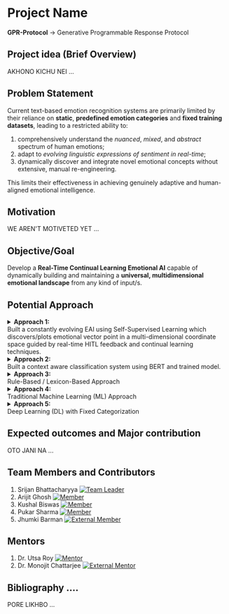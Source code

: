# Project Name

**GPR-Protocol** -> Generative Programmable Response Protocol

## Project idea (Brief Overview)

AKHONO KICHU NEI ...

## Problem Statement

Current text-based emotion recognition systems are primarily limited by their reliance on **static**, **predefined emotion categories** and **fixed training datasets**, leading to a restricted ability to:

1. comprehensively understand the _nuanced_, _mixed_, and _abstract_ spectrum of human emotions;
2. adapt to _evolving linguistic expressions of sentiment in real-time_;
3. dynamically discover and integrate novel emotional concepts without extensive, manual re-engineering.

This limits their effectiveness in achieving genuinely adaptive and human-aligned emotional intelligence.

## Motivation

WE AREN'T MOTIVETED YET ...

## Objective/Goal

Develop a **Real-Time Continual Learning Emotional AI** capable of dynamically building and maintaining a **universal, multidimensional emotional landscape** from any kind of input/s.

## Potential Approach

<details>
  <summary><strong>Approach 1:</strong><br>Built a constantly evolving EAI using Self-Supervised Learning which discovers/plots emotional vector point in a multi-dimensional coordinate space guided by real-time HITL feedback and continual learning techniques.</summary>

### Description:

This approach builds a dynamic **Emotional Artificial Intelligence (EAI)** by representing text as points in a multi-dimensional space via **self-supervised learning**, then continuously refines and discovers emotional categories (from basic to abstract/mixed) through **real-time human-in-the-loop HITL feedback** and continual learning, creating a constant, universal emotional map independent of individual conversations.

### Advantages:

1.  **Dynamic & Adaptive Understanding:** The AI continuously learns and updates its emotional map, adapting to new linguistic nuances, slang, and evolving expressions of emotion without needing complete retraining.
2.  **Discovery of Novel Emotions:** It's not limited to predefined categories. The system can discover and incorporate entirely new, complex, or abstract emotions (like "sarcasm", "nostalgia", "grudge", etc.) as they emerge from interactions and are labeled by human guides.
3.  **Handling of Mixed/Nuanced Emotions:** The multidimensional space naturally represents the blending and subtlety of human feelings, allowing the AI to understand that a text might express a mix of "sadness" and "anger" (e.g., "frustration").
4.  **Reduced Reliance on Massive Labeled Datasets:** While some initial labeling is needed, the continual learning and human-in-the-loop aspects mean it doesn't require a prohibitively large, perfectly labeled dataset for every single emotion from day one. It learns incrementally.
5.  **Improved Robustness & Generalization:** By learning from diverse, real-time "surroundings," the AI becomes more robust to variations in how people express emotions and can generalize its understanding to unseen contexts.
6.  **Human Alignment:** Direct human feedback ensures the AI's emotional understanding aligns with human perception, which is crucial for subjective concepts like feelings.
7.  **Efficiency in Updates:** Continual learning techniques (like PEFT) allow for efficient updates to the model without forgetting prior knowledge, avoiding costly and time-consuming full retraining cycles.
8.  **Constant Universal Map:** The established emotional map remains constant across users, providing a stable and consistent basis for emotional interpretation, while individual conversations use this map for real-time analysis.

### Disadvantages:

1.  **High Human Annotation Cost & Effort:**

    - **Scalability Bottleneck:** Human feedback is indispensable, but acquiring consistent, high-quality labels for complex, nuanced, or abstract emotions at scale is extremely time-consuming and expensive. You can't simply automate this core teaching process.
    - **Subjectivity & Inconsistency:** Human perception of emotions can be subjective and vary between annotators, especially for abstract or mixed feelings. This inconsistency can introduce noise into the training data and make the AI's learning more difficult.
    - **Expertise Required:** For certain complex or domain-specific emotions, you might need highly trained experts, further increasing costs and limiting availability.

2.  **Catastrophic Forgetting Risk (The Continual Learning Challenge):**

    - This is the biggest technical hurdle. Without careful design, as the AI learns new emotions or refines its understanding, it might "forget" previously learned basic or complex emotions, degrading its performance on old data. Preventing this requires sophisticated and computationally intensive techniques.

3.  **Complexity of Model Management:**

    - **Dynamic Updates:** Managing a model that is constantly being updated in real-time is much more complex than static models. Version control, deployment, and ensuring stability become significant engineering challenges.
    - **Debugging Difficulties:** When an issue arises, it's harder to pinpoint whether it's due to new data, a misinterpretation by the human guide, or an issue with the continual learning algorithm itself.

4.  **Interpretability ("Black Box" Problem):**

    - While you'll have a multidimensional graph, truly understanding _why_ the AI classifies a specific input as a particular complex emotion (e.g., the precise combination of features in the embedding that trigger "grudge") can be very difficult due to the inherent complexity of deep learning models. This can make debugging and building trust challenging.

5.  **Bias Amplification:**

    - If the initial training data or the human feedback contains biases (e.g., cultural, gendered, or regional biases in emotional expression), the AI will learn and potentially amplify these biases in its "universal" emotional map. Careful monitoring and bias mitigation strategies are crucial.

6.  **Computational Resources:**

    - Training large embedding models, implementing continual learning, and maintaining a real-time system can be computationally very expensive, requiring significant hardware and cloud resources.

7.  **Cold Start Problem for New Emotions:**
    - While it can discover new emotions, when a truly _novel_ emotion or expression appears for the first time, the AI will initially be completely unequipped to handle it, requiring explicit human intervention and a sufficient number of examples before it can reliably recognize it on its own.

### Limitations:

1.  **Lack of True Sentience/Feeling:**

    - **No Subjective Experience:** The AI will never _feel_ emotions. Its "understanding" is purely computational – it models patterns in language and learns correlations. It cannot replicate the biological and conscious experience of human emotion. This means it can never truly "empathize" in the human sense.

2.  **Reliance on Linguistic Expression:**

    - **Text-Bound:** The AI's emotional understanding is entirely derived from text. It cannot perceive non-verbal cues (facial expressions, tone of voice, body language), which are crucial for full human emotional understanding. This limits its ability to fully grasp context or detect subtle non-linguistic emotional signals.

3.  **Contextual Ambiguity & Nuance Beyond Text:**

    - **Real-World Context:** Emotions are deeply intertwined with real-world situations, shared histories, and cultural backgrounds that may not be fully captured in text alone. The AI might struggle with implicit emotions, sarcasm, or irony if it lacks broader world knowledge or shared cultural context that isn't explicitly stated in the text.
    - **Tacit Knowledge:** Humans understand many things implicitly. The AI's understanding will always be limited by what can be expressed or inferred from the linguistic data it processes and the explicit feedback it receives.

4.  **Bias Inherent in Data & Human Feedback:**

    - **Perpetuation of Societal Biases:** If the language data it learns from, or the human annotators providing feedback, reflect societal biases (e.g., gender stereotypes in emotional expression, cultural differences in emotional labeling), the AI will inevitably learn and potentially perpetuate these biases. Achieving a truly "universal" and unbiased emotional map is an ongoing and difficult challenge.

5.  **Interpretability Challenges (Understanding "Why"):**

    - While you plot points in a multidimensional graph, comprehending _why_ a specific complex embedding lands in a particular emotional cluster can remain a "black box" problem. The AI can tell you _what_ emotion it perceives, but not necessarily the intricate reasoning or specific linguistic features that led to that perception, limiting deep human insight into its emotional "logic."

6.  **Scalability of "New Emotion" Discovery:**
    - While it can discover new emotions, the efficiency of this discovery relies heavily on sufficient, consistent human feedback. If a new emotional expression is very rare or highly ambiguous, it might take a long time and many feedback cycles for the AI to reliably form a new cluster and understand it. The rate of human labeling can be a bottleneck for truly novel emotion discovery.

</details>

<details>
  <summary><strong>Approach 2:</strong><br>Built a context aware classification system using BERT and trained model.</summary>

### Description:

This approach leverages **pre-trained transformer models**, most commonly BERT (Bidirectional Encoder Representations from Transformers), to achieve sophisticated context-aware emotion classification.

1.  **Contextual Embeddings:** Unlike older methods that might treat words in isolation, BERT processes text by considering the **entire context** of a sentence or even a larger document. It generates highly rich, numerical representations (embeddings) for each word that dynamically change based on the words around them. This is crucial for understanding nuances like sarcasm or polysemy (words with multiple meanings).
2.  **Fine-tuning:** A pre-trained BERT model (which has learned general language understanding from massive amounts of unlabeled text) is then **fine-tuned** on a specific, human-labeled dataset of text categorized by emotions (e.g., happy, sad, angry). During this fine-tuning, the model adjusts its internal parameters to specifically map textual patterns to these predefined emotional labels.
3.  **Classification Head:** A simple classification layer is added on top of BERT's output, which learns to predict the correct emotion category based on the contextual embeddings produced by BERT.
4.  **Static Prediction:** Once trained and fine-tuned, the model is deployed to predict emotions. It classifies new, unseen text into one of its **predefined emotional categories**.

### Advantages:

- **High Accuracy:** Generally achieves state-of-the-art accuracy for emotion classification within its trained categories due to BERT's deep understanding of language context.
- **Strong Contextual Understanding:** Excels at interpreting words and phrases based on their surrounding words, which helps with nuances like negation, sarcasm, and ambiguity in emotion.
- **Automatic Feature Learning:** Eliminates the need for manual feature engineering (unlike traditional ML), as the BERT model learns relevant features directly from the raw text.
- **Transfer Learning Efficiency:** Leveraging a pre-trained BERT model means you don't need to train a deep neural network from scratch, significantly reducing the data and computational resources required compared to building a custom deep learning model from zero.

### Disadvantages:

- **Requires Large Labeled Datasets:** While pre-trained, effective fine-tuning for specific emotion tasks still requires substantial amounts of high-quality, human-labeled data for the target emotion categories.
- **Computational Cost:** Fine-tuning and running BERT models can be computationally intensive, requiring significant GPU resources, especially for larger versions.
- **Fixed Categories:** This approach is limited to the specific emotion categories it was trained on. It cannot dynamically discover new emotions or adapt to evolving emotional expressions without being re-fine-tuned on new data and categories.
- **"Black Box" Problem:** Like many deep learning models, BERT's decision-making process is largely opaque, making it difficult to fully interpret _why_ it classified a text with a particular emotion.

### Limitations:

- **No Dynamic Emotion Discovery:** Cannot autonomously identify or classify emotional nuances or new emotions that were not present in its original training data. It will force new text into one of its known bins.
- **Lack of True Sentience:** Still a computational model; it does not "feel" emotions or possess subjective understanding.
- **Limited Beyond Text:** While strong for text, it inherently cannot perceive non-verbal emotional cues (e.g., tone of voice, facial expressions) unless explicitly trained on multimodal data, which adds significant complexity.
- **Potential for Bias:** Can inherit and perpetuate biases present in the large pre-training datasets or the fine-tuning datasets, leading to biased emotion recognition for certain demographics or language styles.

</details>

<details>
  <summary><strong>Approach 3:</strong><br>Rule-Based / Lexicon-Based Approach</summary>

### Description:

This is one of the oldest and simplest methods. It involves creating predefined lists (lexicons) of words associated with specific emotions (e.g., "happy," "joyful," "delighted" for happiness; "furious," "angry" for anger). Rules are then applied to identify emotional cues in text, often considering intensifiers ("very happy"), negations ("not happy"), and emojis.

### Advantages:

- **Simple to Implement:** Relatively easy to set up for basic emotions.
- **Interpretable:** You can directly see why an emotion was detected based on the rules.
- **No Training Data Needed:** Doesn't require large labeled datasets, making it quick to start.

### Disadvantages:

- **Limited Coverage:** Struggles with sarcasm, irony, nuanced language, or words not in the lexicon.
- **Lack of Contextual Understanding:** Often treats words in isolation, missing how meaning changes with context.
- **Labor-Intensive Maintenance:** Requires constant manual updates and rule creation to handle variations in language.
- **Poor Generalization:** Doesn't adapt well to new domains or evolving language.

</details>

<details>
  <summary><strong>Approach 4:</strong><br>Traditional Machine Learning (ML) Approach</summary>

### Description:

This approach involves training classic machine learning models on a labeled dataset where text is preprocessed, and features are extracted (e.g., word frequencies, TF-IDF, N-grams, sentiment scores from lexicons). Algorithms like Support Vector Machines (SVMs), Naive Bayes, or Random Forests learn to classify text into predefined emotion categories based on these features.

### Advantages:

- **Better Accuracy than Rule-Based:** Can learn more complex patterns from data than manual rules.
- **Automated Learning:** Once features are defined, the model learns automatically from data.
- **Quantifiable Performance:** Performance can be measured using standard metrics.

### Disadvantages:

- **Requires Large Labeled Datasets:** Needs significant human-labeled data for training.
- **Feature Engineering Dependent:** Performance heavily relies on the quality and relevance of the features manually extracted from the text.
- **Fixed Categories:** Still limited to the emotions present in the training data; no dynamic discovery of new emotions.
- **Limited Deep Context:** Struggles with very subtle or abstract emotions that require deeper semantic understanding.

</details>

<details>
  <summary><strong>Approach 5:</strong><br>Deep Learning (DL) with Fixed Categorization</summary>

### Description:

This involves using deep neural networks (like Convolutional Neural Networks (CNNs), Recurrent Neural Networks (RNNs), or transformer models like BERT) trained on massive, pre-labeled datasets. These models automatically learn rich, high-dimensional representations (embeddings) of words and sentences, and then classify them into a fixed set of emotion categories. The emphasis is on learning complex patterns directly from raw text, often leveraging pre-trained language models for better initial understanding.

### Advantages:

- **State-of-the-Art Accuracy:** Achieves the highest performance for predefined emotion categories.
- **Automatic Feature Learning:** Doesn't require manual feature engineering; models learn representations directly.
- **Superior Contextual Understanding (within training data):** Pre-trained large language models (like BERT) are excellent at capturing contextual meaning.

### Disadvantages:

- **Requires Very Large Labeled Datasets:** Even with pre-trained models, fine-tuning for specific emotion tasks needs substantial labeled data.
- **Computational Cost:** Training and fine-tuning these models is resource-intensive.
- **"Black Box" Problem:** Often difficult to interpret _why_ a model made a specific emotional classification.
- **Fixed Categories & No Dynamic Discovery:** Still inherently limited to the emotions it was trained on; cannot dynamically discover or adapt to new, unlabeled, or evolving emotional concepts without retraining from scratch for new categories. This is the key difference from your chosen GPR-Protocol.

</details>

## Expected outcomes and Major contribution

OTO JANI NA ...

## Team Members and Contributors

1. Srijan Bhattacharyya [![Team Leader](https://img.shields.io/badge/Team%20Leader-ff0000?style=plastic)]()
2. Arijit Ghosh [![Member](https://img.shields.io/badge/Member-ff0000?style=plastic)]()
3. Kushal Biswas [![Member](https://img.shields.io/badge/Member-ff0000?style=plastic)]()
4. Pukar Sharma [![Member](https://img.shields.io/badge/Member-ff0000?style=plastic)]()
5. Jhumki Barman [![External Member](https://img.shields.io/badge/External%20Member-ff0000?style=plastic)]()

## Mentors

1. Dr. Utsa Roy [![Mentor](https://img.shields.io/badge/Mentor-ff0000?style=plastic)]()
2. Dr. Monojit Chattarjee [![External Mentor](https://img.shields.io/badge/External%20Mentor-ff0000?style=plastic)]()

## Bibliography ....

PORE LIKHBO ...
